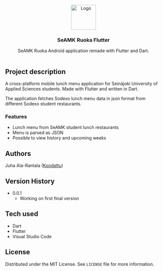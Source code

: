 <div align="center">
    <br />
    <img src="https://i.imgur.com/ZIbw4jg.png" alt="Logo" width="80" height="80">

  <h3 align="center">SeAMK Ruoka Flutter</h3>

  <p align="center">
  SeAMK Ruoka Android application remade with Flutter and Dart.
    <br />
    <br />
  </p>
</div>

## Project description

A cross-platform mobile lunch menu application for Seinäjoki University of Applied Sciences students. 
Made with Flutter and written in Dart.

The application fetches Sodexo lunch menu data in json format from different Sodexo student restaurants.

### Features

- Lunch menu from SeAMK student lunch restaurants
- Menu is parsed as JSON
- Possible to view history and upcoming weeks

## Authors

Juha Ala-Rantala ([Koodattu](https://github.com/Koodattu/))

## Version History

* 0.0.1
    * Working on first final version

## Tech used

* Dart
* Flutter
* Visual Studio Code

## License

Distributed under the MIT License. See `LICENSE` file for more information.
